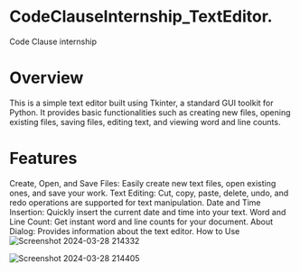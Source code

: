 # CodeClauseInternship_TextEditor.
Code Clause internship


# Overview
This is a simple text editor built using Tkinter, a standard GUI toolkit for Python. It provides basic functionalities such as creating new files, opening existing files, saving files, editing text, and viewing word and line counts.

# Features
Create, Open, and Save Files: Easily create new text files, open existing ones, and save your work.
Text Editing: Cut, copy, paste, delete, undo, and redo operations are supported for text manipulation.
Date and Time Insertion: Quickly insert the current date and time into your text.
Word and Line Count: Get instant word and line counts for your document.
About Dialog: Provides information about the text editor.
How to Use
![Screenshot 2024-03-28 214332](https://github.com/sandeepnb1/CodeClauseInternship_TextEditor./assets/84721143/270dec28-af6a-4099-ba52-131e3f143dbd)



![Screenshot 2024-03-28 214405](https://github.com/sandeepnb1/CodeClauseInternship_TextEditor./assets/84721143/bcddf4f2-af6a-417f-a032-9803b595938b)

